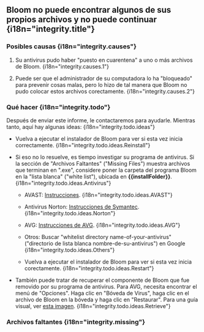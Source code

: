 ## Bloom no puede encontrar algunos de sus propios archivos y no puede continuar {i18n="integrity.title"}

### Posibles causas {i18n="integrity.causes"}

1) Su antivirus pudo haber "puesto en cuarentena" a uno o más archivos de Bloom. {i18n="integrity.causes.1"}

2) Puede ser que el administrador de su computadora lo ha "bloqueado" para prevenir cosas malas, pero lo hizo de tal manera que Bloom no pudo colocar estos archivos corectamente.  {i18n="integrity.causes.2"}

### Qué hacer {i18n="integrity.todo"}

Después de enviar este informe, le contactaremos para ayudarle. Mientras tanto, aquí hay algunas ideas: {i18n="integrity.todo.ideas"}


* Vuelva a ejecutar el instalador de Bloom para ver si esta vez inicia correctamente. {i18n="integrity.todo.ideas.Reinstall"}

* Si eso no lo resuelve, es tiempo investigar su programa de antivirus. Si la sección de "Archivos Faltantes" ("Missing Files") muestra archivos que terminan en ".exe", considere poner la carpeta del programa Bloom en la "lista blanca" ("white list"), ubicada en **{{installFolder}}**. {i18n="integrity.todo.ideas.Antivirus"}
    * AVAST: [Instrucciones](http://www.getavast.net/support/managing-exceptions). {i18n="integrity.todo.ideas.AVAST"}
    * Antivirus Norton: [Instrucciones de Symantec](https://support.symantec.com/en_US/article.HOWTO80920.html). {i18n="integrity.todo.ideas.Norton"}
    * AVG: [Instrucciones de AVG](https://support.avg.com/SupportArticleView?l=en_US&urlname=How-to-exclude-file-folder-or-website-from-AVG-scanning). {i18n="integrity.todo.ideas.AVG"}
    * Otros: Buscar "whitelist directory name-of-your-antivirus" ("directorio de lista blanca nombre-de-su-antivirus") en Google {i18n="integrity.todo.ideas.Others"}

    * Vuelva a ejecutar el instalador de Bloom para ver si esta vez inicia corectamente. {i18n="integrity.todo.ideas.Restart"}

* También puede tratar de recuperar el componente de Bloom que fue removido por su programa de antivirus. Para AVG, necesita encontrar el menú de "Opciones". Haga clic en "Bóveda de Virus", haga clic en el archivo de Bloom en la bóveda y haga clic en "Restaurar". Para una guía visual, ver [esta imagen](https://i.imgur.com/dlRrsSN.png). {i18n="integrity.todo.ideas.Retrieve"}

### Archivos faltantes {i18n="integrity.missing"}
